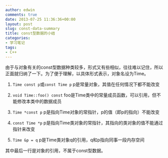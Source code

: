 ```yaml
---
author: edwin
comments: true
date: 2013-07-25 11:36:36+00:00
layout: post
slug: const-data-summary
title: const型数据的小结
categories:
- 学习笔记
tags:
- C++
---
```



由于与对象有关的const型数据种类较多，形式又有些相似，往往难以记住，所以正面就归纳了一下。为了便于理解，以具体形式表示，对象名设为Time。

<!--more-->

1. `Time const p`或`const Time p`
	p是常量对象，其值在任何情况下都不能改变

2. `void Time::foo() const`
	foo是Time类中的常量成员函数，可以引用，但不能修改本类中的数据成员

3. `Time *const p`
	p是指向Time对象的常指针，p的值（即p的指向）不能改变

4. `const Time *p`
	p是指向Time类对象的常指针，其指向的类对象的值不能通过指针来改变

5. `Time &p = q`
	p是Time类对象q的引用，q和p指向同事一段内存空间

其中最后一行是对象的引用，不属于const型数据。
